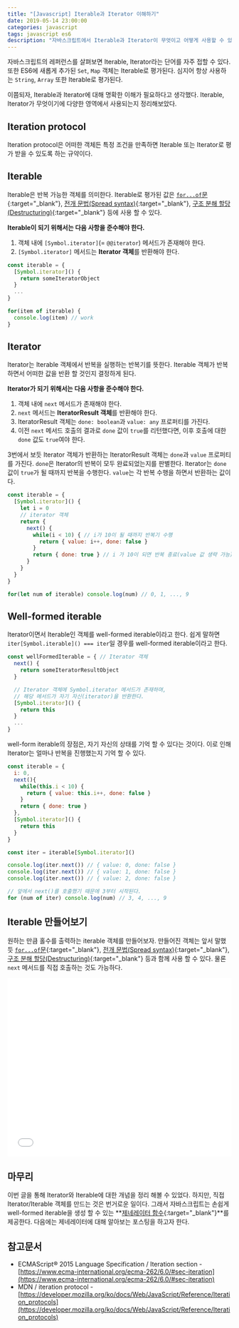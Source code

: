 ```yaml
---
title: "[Javascript] Iterable과 Iterator 이해하기"
date: 2019-05-14 23:00:00
categories: javascript
tags: javascript es6
description: "자바스크립트에서 Iterable과 Iterator이 무엇이고 어떻게 사용할 수 있는지 정리해보았다."
---
```


자바스크립트의 레퍼런스를 살펴보면 Iterable, Iterator라는 단어를 자주 접할 수 있다. 또한 ES6에 새롭게 추가된 `Set`, `Map` 객체는 Iterable로 평가된다. 심지어 항상 사용하는 `String`, `Array` 또한  Iterable로 평가된다.

이쯤되자, Iterable과 Iterator에 대해 명확한 이해가 필요하다고 생각했다. Iterable, Iterator가 무엇이기에 다양한 영역에서 사용되는지 정리해보았다.

## Iteration protocol

Iteration protocol은 어떠한 객체든 특정 조건을 만족하면 Iterable 또는 Iterator로 평가 받을 수 있도록 하는 규약이다.

## Iterable

Iterable은 반복 가능한 객체를 의미한다. Iterable로 평가된 값은 [`for...of`문](https://developer.mozilla.org/ko/docs/Web/JavaScript/Reference/Statements/for...of){:target="_blank"}, [전개 문법(Spread syntax)](https://developer.mozilla.org/en-US/docs/Web/JavaScript/Reference/Operators/Spread_syntax){:target="_blank"}, [구조 분해 할당(Destructuring)](https://developer.mozilla.org/ko/docs/Web/JavaScript/Reference/Operators/Destructuring_assignment){:target="_blank"} 등에 사용 할 수 있다.

**Iterable이 되기 위해서는 다음 사항을 준수해야 한다.**

1. 객체 내에 `[Symbol.iterator]`(= `@@iterator`) 메서드가 존재해야 한다.
2. `[Symbol.iterator]` 메서드는 **Iterator 객체**를 반환해야 한다.

```js
const iterable = {
  [Symbol.iterator]() {
    return someIteratorObject
  }
  ...
}

for(item of iterable) {
  console.log(item) // work
}
```

## Iterator

Iterator는 Iterable 객체에서 반복을 실행하는 반복기를 뜻한다. Iterable 객체가 반복 하면서 어떠한 값을 반환 할 것인지 결정하게 된다.

**Iterator가 되기 위해서는 다음 사항을 준수해야 한다.**

1. 객체 내에 `next` 메서드가 존재해야 한다.
2. `next` 메서드는 **IteratorResult 객체**를 반환해야 한다.
3. IteratorResult 객체는 `done: boolean`과 `value: any` 프로퍼티를 가진다.
4. 이전 `next` 메서드 호출의 결과로 `done` 값이 `true`를 리턴했다면, 이후 호출에 대한 `done` 값도 `true`여야 한다.

3번에서 보듯 Iterator 객체가 반환하는 IteratorResult 객체는 `done`과 `value` 프로퍼티를 가진다. `done`은 Iterator의 반복이 모두 완료되었는지를 판별한다. Iterator는 `done` 값이 `true`가 될 때까지 반복을 수행한다. `value`는 각 반복 수행을 하면서 반환하는 값이다.

```js
const iterable = {
  [Symbol.iterator]() {
    let i = 0
    // iterator 객체
    return {
      next() {
        while(i < 10) { // i가 10이 될 때까지 반복기 수행
          return { value: i++, done: false }
        }
        return { done: true } // i 가 10이 되면 반복 종료(value 값 생략 가능)
      }
    }
  }
}

for(let num of iterable) console.log(num) // 0, 1, ..., 9
```

## Well-formed iterable

Iterator이면서 Iterable인 객체를 well-formed iterable이라고 한다. 쉽게 말하면 `iter[Symbol.iterable]() === iter`일 경우를 well-formed iterable이라고 한다.

```js
const wellFormedIterable = { // Iterator 객체
  next() {
    return someIteratorResultObject
  }

  // Iterator 객체에 Symbol.iterator 메서드가 존재하며, 
  // 해당 메서드가 자기 자신(iterator)을 반환한다.
  [Symbol.iterator]() {
    return this
  }
  ...
}
```

well-form iterable의 장점은, 자기 자신의 상태를 기억 할 수 있다는 것이다. 이로 인해 Iterator는 얼마나 반복을 진행했는지 기억 할 수 있다.

```js
const iterable = {
  i: 0,
  next(){
    while(this.i < 10) {
      return { value: this.i++, done: false }
    }
    return { done: true }
  },
  [Symbol.iterator]() {
    return this
  }
}

const iter = iterable[Symbol.iterator]()

console.log(iter.next()) // { value: 0, done: false }
console.log(iter.next()) // { value: 1, done: false }
console.log(iter.next()) // { value: 2, done: false }

// 앞에서 next()를 호출했기 때문에 3부터 시작된다.
for (num of iter) console.log(num) // 3, 4, ..., 9
```

## Iterable 만들어보기

원하는 만큼 홀수를 출력하는 iterable 객체를 만들어보자. 만들어진 객체는 앞서 말했듯 [`for...of`문](https://developer.mozilla.org/ko/docs/Web/JavaScript/Reference/Statements/for...of){:target="_blank"}, [전개 문법(Spread syntax)](https://developer.mozilla.org/en-US/docs/Web/JavaScript/Reference/Operators/Spread_syntax){:target="_blank"}, [구조 분해 할당(Destructuring)](https://developer.mozilla.org/ko/docs/Web/JavaScript/Reference/Operators/Destructuring_assignment){:target="_blank"} 등과 함께 사용 할 수 있다. 물론 `next` 메서드를 직접 호출하는 것도 가능하다.

<iframe height="400" style="width: 100%;" scrolling="no" title="Custom iterable" src="//codepen.io/armadillo-dev167/embed/mYrKPQ/?height=400&theme-id=0&default-tab=js" frameborder="no" allowtransparency="true" allowfullscreen="true">
</iframe>

## 마무리

이번 글을 통해 Iterator와 Iterable에 대한 개념을 정리 해볼 수 있었다. 하지만, 직접 Iterator/Iterable 객체를 만드는 것은 번거로운 일이다. 그래서 자바스크립트는 손쉽게 well-formed iterable을 생성 할 수 있는 **[제네레이터 함수](https://developer.mozilla.org/ko/docs/Web/JavaScript/Reference/Statements/function*){:target="_blank"}**를 제공한다. 다음에는 제네레이터에 대해 알아보는 포스팅을 하고자 한다.

## 참고문서

- ECMAScript® 2015 Language Specification / Iteration section - [https://www.ecma-international.org/ecma-262/6.0/#sec-iteration](https://www.ecma-international.org/ecma-262/6.0/#sec-iteration)
- MDN / iteration protocol - [https://developer.mozilla.org/ko/docs/Web/JavaScript/Reference/Iteration_protocols](https://developer.mozilla.org/ko/docs/Web/JavaScript/Reference/Iteration_protocols)
